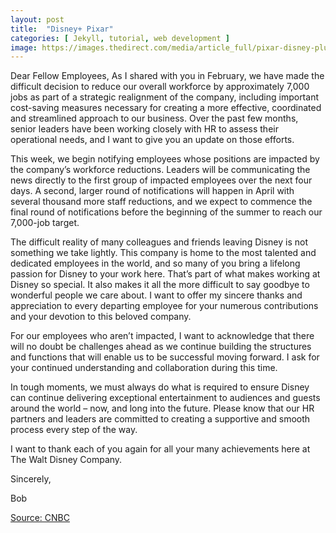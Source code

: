 ```yaml
---
layout: post
title:  "Disney+ Pixar"
categories: [ Jekyll, tutorial, web development ]
image: https://images.thedirect.com/media/article_full/pixar-disney-plus_v61V7Rb.jpg
---
```


Dear Fellow Employees, As I shared with you in February, we have made the difficult decision to reduce our overall workforce by approximately 7,000 jobs as part of a strategic realignment of the company, including important cost-saving measures necessary for creating a more effective, coordinated and streamlined approach to our business. Over the past few months, senior leaders have been working closely with HR to assess their operational needs, and I want to give you an update on those efforts.

This week, we begin notifying employees whose positions are impacted by the company’s workforce reductions. Leaders will be communicating the news directly to the first group of impacted employees over the next four days. A second, larger round of notifications will happen in April with several thousand more staff reductions, and we expect to commence the final round of notifications before the beginning of the summer to reach our 7,000-job target.

The difficult reality of many colleagues and friends leaving Disney is not something we take lightly. This company is home to the most talented and dedicated employees in the world, and so many of you bring a lifelong passion for Disney to your work here. That’s part of what makes working at Disney so special. It also makes it all the more difficult to say goodbye to wonderful people we care about. I want to offer my sincere thanks and appreciation to every departing employee for your numerous contributions and your devotion to this beloved company.

For our employees who aren’t impacted, I want to acknowledge that there will no doubt be challenges ahead as we continue building the structures and functions that will enable us to be successful moving forward. I ask for your continued understanding and collaboration during this time.

In tough moments, we must always do what is required to ensure Disney can continue delivering exceptional entertainment to audiences and guests around the world – now, and long into the future. Please know that our HR partners and leaders are committed to creating a supportive and smooth process every step of the way.

I want to thank each of you again for all your many achievements here at The Walt Disney Company.

Sincerely,

Bob

[Source: CNBC](https://www.cnbc.com/2023/03/27/disney-layoffs-bob-iger-memo.html)